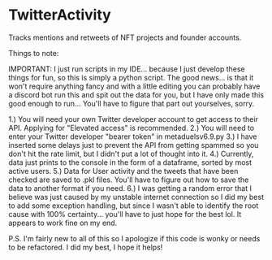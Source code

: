 # TwitterActivity
Tracks mentions and retweets of NFT projects and founder accounts.

Things to note:

IMPORTANT:
I just run scripts in my IDE... because I just develop these things for fun, so this is simply a python script. The good news... is that it won't require anything fancy and with a little editing you can probably have a discord bot run this and spit out the data for you, but I have only made this good enough to run... You'll have to figure that part out yourselves, sorry.

1.) You will need your own Twitter developer account to get access to their API. Applying for "Elevated access" is recommended.
2.) You will need to enter your Twitter developer "bearer token" in metaduelsv6.9.py
3.) I have inserted some delays just to prevent the API from getting spammed so you don't hit the rate limit, but I didn't put a lot of thought into it.
4.) Currently, data just prints to the console in the form of a dataframe, sorted by most active users.
5.) Data for User activity and the tweets that have been checked are saved to .pkl files. You'll have to figure out how to save the data to another format if you need.
6.) I was getting a random error that I believe was just caused by my unstable internet connection so I did my best to add some exception handling, but since I wasn't able to identify the root cause with 100% certainty... you'll have to just hope for the best lol. It appears to work fine on my end.

P.S. I'm fairly new to all of this so I apologize if this code is wonky or needs to be refactored. I did my best, I hope it helps!
